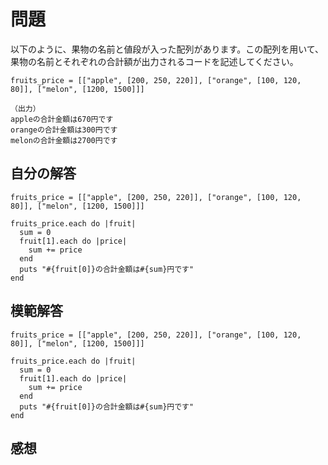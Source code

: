 # 問題  
以下のように、果物の名前と値段が入った配列があります。この配列を用いて、果物の名前とそれぞれの合計額が出力されるコードを記述してください。  
```
fruits_price = [["apple", [200, 250, 220]], ["orange", [100, 120, 80]], ["melon", [1200, 1500]]]
```
```
（出力）
appleの合計金額は670円です
orangeの合計金額は300円です
melonの合計金額は2700円です
```
## 自分の解答  
```
fruits_price = [["apple", [200, 250, 220]], ["orange", [100, 120, 80]], ["melon", [1200, 1500]]]

fruits_price.each do |fruit|
  sum = 0
  fruit[1].each do |price|
    sum += price
  end
  puts "#{fruit[0]}の合計金額は#{sum}円です"
end
```
## 模範解答  
```
fruits_price = [["apple", [200, 250, 220]], ["orange", [100, 120, 80]], ["melon", [1200, 1500]]]

fruits_price.each do |fruit|
  sum = 0
  fruit[1].each do |price|
    sum += price
  end
  puts "#{fruit[0]}の合計金額は#{sum}円です"
end
```
## 感想  

